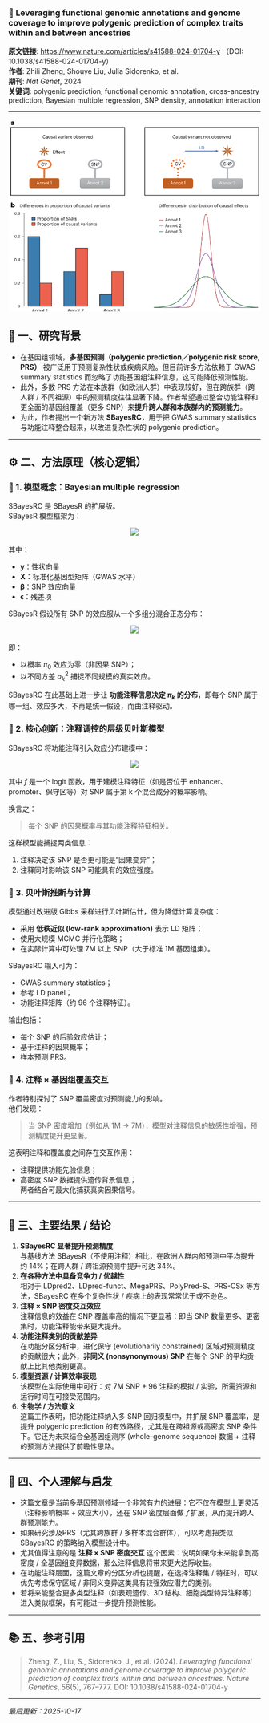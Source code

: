 ### 📄  Leveraging functional genomic annotations and genome coverage to improve polygenic prediction of complex traits within and between ancestries

**原文链接**: https://www.nature.com/articles/s41588-024-01704-y （DOI: 10.1038/s41588-024-01704-y） \
**作者**: Zhili Zheng, Shouye Liu, Julia Sidorenko, et al. \
**期刊**: *Nat Genet*, 2024 \
**关键词**: polygenic prediction, functional genomic annotation, cross-ancestry prediction, Bayesian multiple regression, SNP density, annotation interaction

---
![1760683648956](image/2025-03-14_SBayesRC/1760683648956.png)
## 🧠 一、研究背景

- 在基因组领域，**多基因预测（polygenic prediction／polygenic risk score, PRS）** 被广泛用于预测复杂性状或疾病风险。但目前许多方法依赖于 GWAS summary statistics 而忽略了功能基因组注释信息，这可能降低预测性能。 
- 此外，多数 PRS 方法在本族群（如欧洲人群）中表现较好，但在跨族群（跨人群 / 不同祖源）中的预测精度往往显著下降。作者希望通过整合功能注释和更全面的基因组覆盖（更多 SNP）来**提升跨人群和本族群内的预测能力**。
- 为此，作者提出一个新方法 **SBayesRC**，用于把 GWAS summary statistics 与功能注释整合起来，以改进复杂性状的 polygenic prediction。


---

## ⚙️ 二、方法原理（核心逻辑）

### 🧩 1. 模型概念：Bayesian multiple regression

SBayesRC 是 SBayesR 的扩展版。  
SBayesR 模型框架为：
<p align="center">
   <img src="https://latex.codecogs.com/svg.latex?\displaystyle\mathbf{y}=\mathbf{X}\boldsymbol{\beta}+\boldsymbol{\epsilon}">
</p>  

其中：
- $\mathbf{y}$：性状向量  
- $\mathbf{X}$：标准化基因型矩阵（GWAS 水平）  
- $\boldsymbol{\beta}$：SNP 效应向量  
- $\boldsymbol{\epsilon}$：残差项  

SBayesR 假设所有 SNP 的效应服从一个多组分混合正态分布：
<p align="center">
  <img src="https://latex.codecogs.com/svg.latex?%5Cdisplaystyle%5CPr(%5Cbeta_j%5Cin%20N(0,%5Csigma_k%5E2))%3Df(%5Cmathrm%7BAnnotation%7D_j%3B%5Cboldsymbol%7B%5Calpha%7D_k)">
</p>

即：
- 以概率 $\pi_0$ 效应为零（非因果 SNP）；
- 以不同方差 $\sigma_k^2$ 捕捉不同规模的真实效应。

SBayesRC 在此基础上进一步让 **功能注释信息决定 $\pi_k$ 的分布**，即每个 SNP 属于哪一组、效应多大，不再是统一假设，而由注释驱动。

### 🧬 2. 核心创新：注释调控的层级贝叶斯模型

SBayesRC 将功能注释引入效应分布建模中：
<p align="center">
  <img src="https://latex.codecogs.com/svg.latex?%5Cdisplaystyle%5Cbeta_j%5Csim%5Cpi_0%5Cdelta_0%2B%5Csum_%7Bk%3D1%7D%5EK%5Cpi_kN(0,%5Csigma_k%5E2)">
</p>


其中 $f$ 是一个 logit 函数，用于建模注释特征（如是否位于 enhancer、promoter、保守区等）对 SNP 属于第 k 个混合成分的概率影响。

换言之：
> 每个 SNP 的因果概率与其功能注释特征相关。

这样模型能捕捉两类信息：
1. 注释决定该 SNP 是否更可能是“因果变异”；  
2. 注释同时影响该 SNP 可能具有的效应强度。

### 🧮 3. 贝叶斯推断与计算

模型通过改进版 Gibbs 采样进行贝叶斯估计，但为降低计算复杂度：
- 采用 **低秩近似 (low-rank approximation)** 表示 LD 矩阵；
- 使用大规模 MCMC 并行化策略；
- 在实际计算中可处理 7M 以上 SNP（大于标准 1M 基因组集）。

SBayesRC 输入可为：
- GWAS summary statistics；
- 参考 LD panel；
- 功能注释矩阵（约 96 个注释特征）。

输出包括：
- 每个 SNP 的后验效应估计；
- 基于注释的因果概率；
- 样本预测 PRS。

### 🧠 4. 注释 × 基因组覆盖交互

作者特别探讨了 SNP 覆盖密度对预测能力的影响。  
他们发现：  
> 当 SNP 密度增加（例如从 1M → 7M），模型对注释信息的敏感性增强，预测精度提升更显著。  

这表明注释和覆盖度之间存在交互作用：  
- 注释提供功能先验信息；  
- 高密度 SNP 数据提供遗传背景信息；  
两者结合可最大化捕获真实因果信号。

---

## 🧩 三、主要结果 / 结论

1. **SBayesRC 显著提升预测精度**  
   与基线方法 SBayesR（不使用注释）相比，在欧洲人群内部预测中平均提升约 14%；在跨人群 / 跨祖源预测中提升可达 34%。 
2. **在各种方法中具备竞争力 / 优越性**  
   相对于 LDpred2、LDpred-funct、MegaPRS、PolyPred-S、PRS-CSx 等方法，SBayesRC 在多个复杂性状 / 疾病上的表现常常优于或不逊色。
3. **注释 × SNP 密度交互效应**  
   注释信息的效益在 SNP 覆盖率高的情况下更显著：即当 SNP 数量更多、更密集时，功能注释能带来更大提升。 
4. **功能注释类别的贡献差异**  
   在功能分区分析中，进化保守 (evolutionarily constrained) 区域对预测精度的贡献很大；此外，**非同义 (nonsynonymous) SNP** 在每个 SNP 的平均贡献上比其他类别更高。
5. **模型资源 / 计算效率表现**  
   该模型在实际使用中可行：对 7M SNP + 96 注释的模拟 / 实验，所需资源和运行时间在可接受范围内。
6. **生物学 / 方法意义**  
   这篇工作表明，把功能注释纳入多 SNP 回归模型中，并扩展 SNP 覆盖率，是提升 polygenic prediction 的有效路径，尤其是在跨祖源或高密度 SNP 条件下。它还为未来结合全基因组测序 (whole-genome sequence) 数据 + 注释的预测方法提供了前瞻性思路。


---

## 💬 四、个人理解与启发

- 这篇文章是当前多基因预测领域一个非常有力的进展：它不仅在模型上更灵活（注释影响概率 + 效应大小），还在 SNP 密度层面做了扩展，从而提升跨人群预测能力。  
- 如果研究涉及PRS（尤其跨族群 / 多样本混合群体），可以考虑把类似 SBayesRC 的策略纳入模型设计中。  
- 尤其值得注意的是 **注释 × SNP 密度交互** 这个因素：说明如果你未来能拿到高密度 / 全基因组变异数据，那么注释信息将带来更大边际收益。  
- 在功能注释层面，这篇文章的分区分析也提醒，在选择注释集 / 特征时，可以优先考虑保守区域 / 非同义变异这类具有较强效应潜力的类别。  
- 若将来能整合更多类型注释（如表观遗传、3D 结构、细胞类型特异注释等）进入类似框架，有可能进一步提升预测性能。

---

## 📚 五、参考引用

> Zheng, Z., Liu, S., Sidorenko, J., et al. (2024). *Leveraging functional genomic annotations and genome coverage to improve polygenic prediction of complex traits within and between ancestries*. *Nature Genetics*, 56(5), 767–777. DOI: 10.1038/s41588-024-01704-y 

---

*最后更新：2025-10-17*
